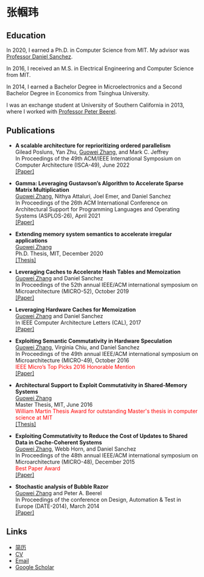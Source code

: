 # 张帼玮

## Education

In 2020, I earned a Ph.D. in Computer Science from MIT. My advisor was
[Professor Daniel Sanchez](https://people.csail.mit.edu/sanchez).

In 2016, I received an M.S. in Electrical Engineering and Computer Science from MIT.

In 2014, I earned a Bachelor Degree in Microelectronics and a Second Bachelor Degree in Economics from Tsinghua University.

I was an exchange student at University of Southern California in 2013, where I worked with
[Professor Peter Beerel](https://viterbi.usc.edu/directory/faculty/Beerel/Peter).

## Publications

- **A scalable architecture for reprioritizing ordered parallelism**\
Gilead Posluns, Yan Zhu, <ins>Guowei Zhang</ins>, and Mark C. Jeffrey\
In Proceedings of the 49th ACM/IEEE International Symposium on Computer Architecture (ISCA-49), June 2022\
[[Paper]](/files/2022.hive.isca.pdf)

- **Gamma: Leveraging Gustavson’s Algorithm to Accelerate Sparse Matrix Multiplication**\
<ins>Guowei Zhang</ins>, Nithya Attaluri, Joel Emer, and Daniel Sanchez\
In Proceedings of the 26th ACM International Conference on Architectural Support for Programming Languages and Operating Systems (ASPLOS-26), April 2021\
[[Paper]](/files/2021.gamma.asplos.pdf)

- **Extending memory system semantics to accelerate irregular applications**\
<ins>Guowei Zhang</ins>\
Ph.D. Thesis, MIT, December 2020\
[[Thesis]](https://dspace.mit.edu/handle/1721.1/130774)

- **Leveraging Caches to Accelerate Hash Tables and Memoization**\
<ins>Guowei Zhang</ins> and Daniel Sanchez\
In Proceedings of the 52th annual IEEE/ACM international symposium on Microarchitecture (MICRO-52), October 2019\
[[Paper]](/files/2019.hta.micro.pdf)

- **Leveraging Hardware Caches for Memoization**\
<ins>Guowei Zhang</ins> and Daniel Sanchez\
In IEEE Computer Architecture Letters (CAL), 2017\
[[Paper]](/files/2017.mcache.cal.pdf)

- **Exploiting Semantic Commutativity in Hardware Speculation**\
<ins>Guowei Zhang</ins>, Virginia Chiu, and Daniel Sanchez\
In Proceedings of the 49th annual IEEE/ACM international symposium on Microarchitecture (MICRO-49), October 2016\
<span style="color:red">IEEE Micro’s Top Picks 2016 Honorable Mention</span>\
[[Paper]](/files/2016.commtm.micro.pdf)

- **Architectural Support to Exploit Commutativity in Shared-Memory Systems**\
<ins>Guowei Zhang</ins>\
Master Thesis, MIT, June 2016\
<span style="color:red">William Martin Thesis Award for outstanding Master's thesis in computer science at MIT</span>\
[[Thesis]](https://dspace.mit.edu/handle/1721.1/106073)


- **Exploiting Commutativity to Reduce the Cost of Updates to Shared Data in Cache-Coherent Systems**\
<ins>Guowei Zhang</ins>, Webb Horn, and Daniel Sanchez\
In Proceedings of the 48th annual IEEE/ACM international symposium on Microarchitecture (MICRO-48), December 2015\
<span style="color:red">Best Paper Award</span>\
[[Paper]](/files/2015.coup.micro.pdf)

- **Stochastic analysis of Bubble Razor**\
<ins>Guowei Zhang</ins> and Peter A. Beerel\
In Proceedings of the conference on Design, Automation & Test in Europe (DATE-2014), March 2014\
[[Paper]](/files/2014.br.date.pdf)

## Links

- [简历](/files/cv_cn_2021_04.pdf)
- [CV](/files/cv_en_2021_04.pdf)
- [Email](mailto:zhanggw@alum.mit.edu)
- [Google Scholar](https://scholar.google.com/citations?user=m_tTfKkAAAAJ&hl=en)

